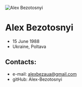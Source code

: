 ![Alex Bezotosnyi](https://user-images.githubusercontent.com/110969172/189355481-ef0b3db2-cbd0-42e8-bbd6-392e836bc7aa.jpg)
# **Alex Bezotosnyi**
+ 15 June 1988
+ Ukraine, Poltava
## Contacts:
+ e-mail: alexbezaua@gmail.com
+ gitHub: Alex-Bezotosnyi
